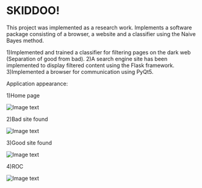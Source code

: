 # SKIDDOO!

This project was implemented as a research work. Implements a software package consisting of a browser, a website and a classifier using the Naive Bayes method. 

1)Implemented and trained a classifier for filtering pages on the dark web (Separation of good from bad). 
2)A search engine site has been implemented to display filtered content using the Flask framework. 
3)Implemented a browser for communication using PyQt5.



Application appearance:


1)Home page

![Image text](https://github.com/thusdayogor/SKIDDOO-/blob/main/%20ScreenShots/1.png)


2)Bad site found

![Image text](https://github.com/thusdayogor/SKIDDOO-/blob/main/%20ScreenShots/2.png)

3)Good site found

![Image text](https://github.com/thusdayogor/SKIDDOO-/blob/main/%20ScreenShots/3.png)

4)ROC

![Image text](https://github.com/thusdayogor/SKIDDOO-/blob/main/%20ScreenShots/4.png)
